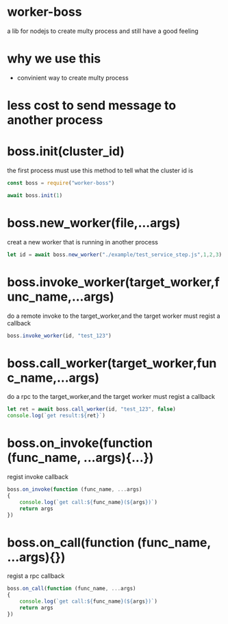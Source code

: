 # worker-boss
a lib for nodejs to create multy process and still have a good feeling

# why we use this
+ convinient way to create multy process
# less cost to send message to another process

# boss.init(cluster_id)
the first process must use this method to tell what the cluster id is
```js
const boss = require("worker-boss")

await boss.init(1)
```

# boss.new_worker(file,...args)
creat a new worker that is running in another process
```js
let id = await boss.new_worker("./example/test_service_step.js",1,2,3)
```

# boss.invoke_worker(target_worker,func_name,...args)
do a remote invoke to the target_worker,and the target worker must regist a callback
```js
boss.invoke_worker(id, "test_123")
```

# boss.call_worker(target_worker,func_name,...args)
do a rpc to the target_worker,and the target worker must regist a callback
```js
let ret = await boss.call_worker(id, "test_123", false)
console.log(`get result:${ret}`)
```

# boss.on_invoke(function (func_name, ...args){...})
regist invoke callback
```js
boss.on_invoke(function (func_name, ...args)
{
    console.log(`get call:${func_name}(${args})`)
    return args
})
```

# boss.on_call(function (func_name, ...args){})
regist a rpc callback
```js
boss.on_call(function (func_name, ...args)
{
    console.log(`get call:${func_name}(${args})`)
    return args
})
```

